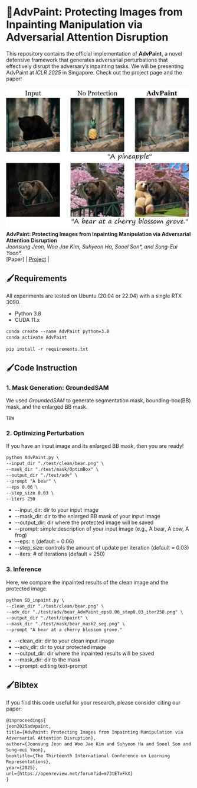  
# 🎨AdvPaint: Protecting Images from Inpainting Manipulation via Adversarial Attention Disruption
This repository contains the official implementation of **AdvPaint**, a novel defensive framework that generates adversarial perturbations that effectively
disrupt the adversary’s inpainting tasks. We will be presenting AdvPaint at _ICLR 2025_ in Singapore. Check out the project page and the paper!

![test](https://github.com/JoonsungJeon/AdvPaint/blob/main/figs/test.png)
**AdvPaint: Protecting Images from Inpainting Manipulation via Adversarial Attention Disruption**  
_Joonsung Jeon, Woo Jae Kim, Suhyeon Ha, Sooel Son*, and Sung-Eui Yoon*._  
[Paper] | [Project](https://sgvr.kaist.ac.kr/~joonsung/AdvPaint/) | 

## 🖌️Requirements
All experiments are tested on Ubuntu (20.04 or 22.04) with a single RTX 3090.

- Python 3.8
- CUDA 11.x
```
conda create --name AdvPaint python=3.8
conda activate AdvPaint

pip install -r requirements.txt
```

## 🖌️Code Instruction
### 1. Mask Generation: GroundedSAM
We used _GroundedSAM_ to generate segmentation mask, bounding-box(BB) mask, and the enlarged BB mask.
```
TBW
```
### 2. Optimizing Perturbation
If you have an input image and its enlarged BB mask, then you are ready!

```
python AdvPaint.py \
--input_dir "./test/clean/bear.png" \
--mask_dir "./test/mask/OptimBox" \
--output_dir "./test/adv" \
--prompt "A bear" \
--eps 0.06 \
--step_size 0.03 \
--iters 250
```
- --input_dir: dir to your input image
- --mask_dir: dir to the enlarged BB mask of your input image
- --output_dir: dir where the protected image will be saved
- --prompt: simple description of your input image (e.g., A bear, A cow, A frog)
- --eps: η (default = 0.06)
- --step_size: controls the amount of update per iteration (default = 0.03)
- --iters: # of iterations (default = 250)


### 3. Inference
Here, we compare the inpainted results of the clean image and the protected image.
```
python SD_inpaint.py \
--clean_dir "./test/clean/bear.png" \
--adv_dir "./test/adv/bear_AdvPaint_eps0.06_step0.03_iter250.png" \
--output_dir "./test/inpaint" \
--mask_dir "./test/mask/bear_mask2_seg.png" \
--prompt "A bear at a cherry blossom grove."
```
- --clean_dir: dir to your clean input image
- --adv_dir: dir to your protected image
- --output_dir: dir where the inpainted results will be saved
- --mask_dir: dir to the mask
- --prompt: editing text-prompt

## 🖌️Bibtex
If you find this code useful for your research, please consider citing our paper:
```
@inproceedings{
jeon2025advpaint,
title={AdvPaint: Protecting Images from Inpainting Manipulation via Adversarial Attention Disruption},
author={Joonsung Jeon and Woo Jae Kim and Suhyeon Ha and Sooel Son and Sung-eui Yoon},
booktitle={The Thirteenth International Conference on Learning Representations},
year={2025},
url={https://openreview.net/forum?id=m73tETvFkX}
}
```
